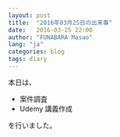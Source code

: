 ```yaml
---
layout: post
title:  "2016年03月25日の出来事"
date:   2016-03-25 22:00
author: "FUNABARA Masao"
lang: "ja"
categories: blog
tags: diary
---
```


本日は、

* 案件調査
* Udemy 講義作成

を行いました。

